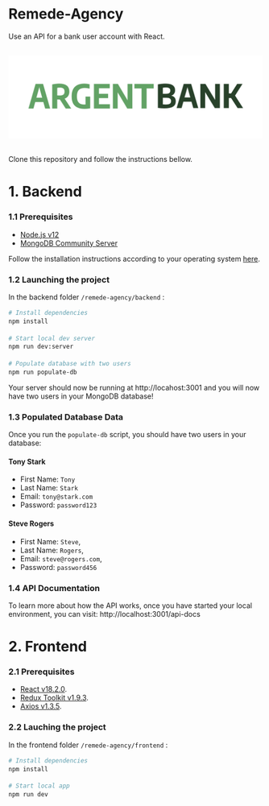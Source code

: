 # Remede-Agency
Use an API for a bank user account with React.
##

<p align="center">
  <img src="./logo.png" />
</p>

##
Clone this repository and follow the instructions bellow.
# 1. Backend

### 1.1 Prerequisites
- [Node.js v12](https://nodejs.org/en/)
- [MongoDB Community Server](https://www.mongodb.com/try/download/community)

Follow the installation instructions according to your operating system [here](https://www.mongodb.com/docs/manual/administration/install-community/).

### 1.2 Launching the project
In the backend folder `/remede-agency/backend` :

```bash
# Install dependencies
npm install

# Start local dev server
npm run dev:server

# Populate database with two users
npm run populate-db
```
Your server should now be running at http://locahost:3001 and you will now have two users in your MongoDB database!

### 1.3 Populated Database Data
Once you run the `populate-db` script, you should have two users in your database:

#### Tony Stark

- First Name: `Tony`
- Last Name: `Stark`
- Email: `tony@stark.com`
- Password: `password123`

#### Steve Rogers

- First Name: `Steve`,
- Last Name: `Rogers`,
- Email: `steve@rogers.com`,
- Password: `password456`

### 1.4 API Documentation
To learn more about how the API works, once you have started your local environment, you can visit: http://localhost:3001/api-docs

# 2. Frontend

### 2.1 Prerequisites
- [React v18.2.0](https://react.dev/).
- [Redux Toolkit v1.9.3](https://redux-toolkit.js.org/).
- [Axios v1.3.5](https://www.npmjs.com/package/axios).

### 2.2 Lauching the project
In the frontend folder `/remede-agency/frontend` :

```bash
# Install dependencies
npm install

# Start local app
npm run dev
```